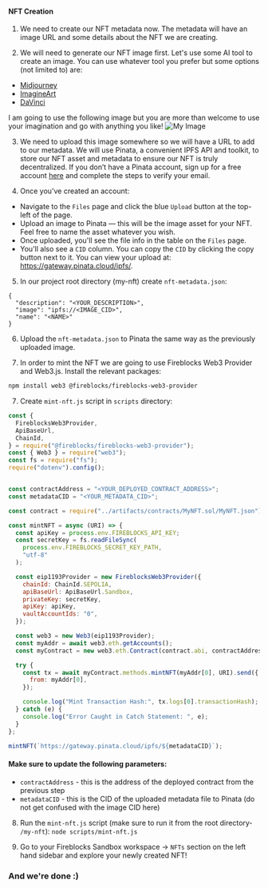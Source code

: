 #### NFT Creation


1. We need to create our NFT metadata now. The metadata will have an image URL and some details about the NFT we are creating.

2. We will need to generate our NFT image first.
Let's use some AI tool to create an image. You can use whatever tool you prefer but some options (not limited to) are:
  - [Midjourney](https://www.midjourney.com/explore?tab=hot)
  - [ImagineArt](https://www.imagine.art/)
  - [DaVinci](https://davinci.ai/)

I am going to use the following image but you are more than welcome to use your imagination and go with anything you like!
![My Image](/workshops-template/images/my-nft-dog.png)

3. We need to upload this image somewhere so we will have a URL to add to our metadata. We will use Pinata, a convenient IPFS API and toolkit, to store our NFT asset and metadata to ensure our NFT is truly decentralized. If you don’t have a Pinata account, sign up for a free account [here](https://app.pinata.cloud/) and complete the steps to verify your email.

4. Once you’ve created an account:
  - Navigate to the `Files` page and click the blue `Upload` button at the top-left of the page.
  - Upload an image to Pinata — this will be the image asset for your NFT. Feel free to name the asset whatever you wish.
  - Once uploaded, you'll see the file info in the table on the `Files` page.
  - You'll also see a `CID` column. You can copy the `CID` by clicking the copy button next to it. You can view your upload at: https://gateway.pinata.cloud/ipfs/<CID>. 

5. In our project root directory (my-nft) create `nft-metadata.json`:

```shell
{
  "description": "<YOUR_DESCRIPTION>",
  "image": "ipfs://<IMAGE_CID>",
  "name": "<NAME>"
}
```

6. Upload the `nft-metadata.json` to Pinata the same way as the previously uploaded image.

7. In order to mint the NFT we are going to use Fireblocks Web3 Provider and Web3.js.
Install the relevant packages:
```bash
npm install web3 @fireblocks/fireblocks-web3-provider
```

7. Create `mint-nft.js` script in `scripts` directory:

```js
const {
  FireblocksWeb3Provider,
  ApiBaseUrl,
  ChainId,
} = require("@fireblocks/fireblocks-web3-provider");
const { Web3 } = require("web3");
const fs = require("fs");
require("dotenv").config();


const contractAddress = "<YOUR_DEPLOYED_CONTRACT_ADDRESS>";
const metadataCID = "<YOUR_METADATA_CID>";

const contract = require("../artifacts/contracts/MyNFT.sol/MyNFT.json");

const mintNFT = async (URI) => {
  const apiKey = process.env.FIREBLOCKS_API_KEY;
  const secretKey = fs.readFileSync(
    process.env.FIREBLOCKS_SECRET_KEY_PATH,
    "utf-8"
  );

  const eip1193Provider = new FireblocksWeb3Provider({
    chainId: ChainId.SEPOLIA,
    apiBaseUrl: ApiBaseUrl.Sandbox,
    privateKey: secretKey,
    apiKey: apiKey,
    vaultAccountIds: "0",
  });

  const web3 = new Web3(eip1193Provider);
  const myAddr = await web3.eth.getAccounts();
  const myContract = new web3.eth.Contract(contract.abi, contractAddress);

  try {
    const tx = await myContract.methods.mintNFT(myAddr[0], URI).send({
      from: myAddr[0],
    });

    console.log("Mint Transaction Hash:", tx.logs[0].transactionHash);
  } catch (e) {
    console.log("Error Caught in Catch Statement: ", e);
  }
};

mintNFT(`https://gateway.pinata.cloud/ipfs/${metadataCID}`);
```

#### Make sure to update the following parameters:
  - `contractAddress` - this is the address of the deployed contract from the previous step
  - `metadataCID` - this is the CID of the uploaded metadata file to Pinata (do not get confused with the image CID here)

8. Run the `mint-nft.js` script (make sure to run it from the root directory- `/my-nft`):
`node scripts/mint-nft.js`

9. Go to your Fireblocks Sandbox workspace -> `NFTs` section on the left hand sidebar and explore your newly created NFT!


### And we're done :)